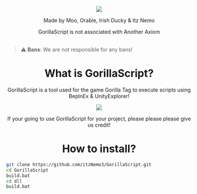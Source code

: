 <div align="center">
	<img src="https://i.ibb.co/Hr0J7Gp/Untitled-4.png"></img>
</div>

<div align="center">
     <p>Made by Moo, Orable, Irish Ducky & Itz Nemo</p>
     GorillaScript is not associated with Another Axiom
</div>

<br>

> :warning: **Bans**: We are not responsible for any bans!

<div align="center">
  <h1>What is GorillaScript?</h1>
  <p>GorillaScript is a tool used for the game Gorilla Tag to execute scripts using BeplnEx & UnityExplorer!</p>
</div>

<div align="center">
	<img src="https://i.ibb.co/Khcv0Rq/image-5.png"></img>
</div>

<div align="center">
	<p>If your going to use GorillaScript for your project, please please please give us credit!</p>
</div>

<div align="center">
  <h1>How to install?</h1>
</div>

```bash
git clone https://github.com/itzNemo3/GorillaScript.git
cd GorillaScript
build.bat
cd dll
build.bat
```
